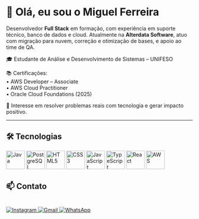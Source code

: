 # 👋 Olá, eu sou o Miguel Ferreira

Desenvolvedor **Full Stack** em formação, com experiência em suporte técnico, banco de dados e cloud. Atualmente na **Alterdata Software**, atuo com migração para nuvem, correção e otimização de bases, e apoio ao time de QA.

🎓 Estudante de Análise e Desenvolvimento de Sistemas – UNIFESO  


📚 Certificações:  
• AWS Developer – Associate  
• AWS Cloud Practitioner  
• Oracle Cloud Foundations (2025)

🎯 Interesse em resolver problemas reais com tecnologia e gerar impacto positivo.

---

## 🛠️ Tecnologias

<div style="display: inline-block; width: 100%;">
  <img alt="Java" height="50" src="https://cdn.jsdelivr.net/gh/devicons/devicon@latest/icons/java/java-original-wordmark.svg">
  <img alt="PostgreSQL" height="50" src="https://cdn.jsdelivr.net/gh/devicons/devicon@latest/icons/postgresql/postgresql-original.svg">
  <img alt="HTML5" height="50" src="https://cdn.jsdelivr.net/gh/devicons/devicon@latest/icons/html5/html5-original.svg">
  <img alt="CSS3" height="50" src="https://cdn.jsdelivr.net/gh/devicons/devicon@latest/icons/css3/css3-original.svg">
  <img alt="JavaScript" height="50" src="https://cdn.jsdelivr.net/gh/devicons/devicon@latest/icons/javascript/javascript-original.svg">
  <img alt="TypeScript" height="50" src="https://cdn.jsdelivr.net/gh/devicons/devicon@latest/icons/typescript/typescript-plain.svg">
  <img alt="React" height="50" src="https://cdn.jsdelivr.net/gh/devicons/devicon@latest/icons/react/react-original.svg">
  <img alt="AWS" height="50" src="https://cdn.jsdelivr.net/gh/devicons/devicon@latest/icons/amazonwebservices/amazonwebservices-original-wordmark.svg">
</div>

## 📫 Contato

<div style="display: inline-block;"><br>
  <a href="https://www.instagram.com/miguel.mfr/" target="_blank">
    <img alt="Instagram" src="https://img.shields.io/badge/Instagram-E4405F?style=for-the-badge&logo=instagram&logoColor=white">
  </a>
  <a href="mailto:guelferreirar@gmail.com" target="_blank">
    <img alt="Gmail" src="https://img.shields.io/badge/Gmail-D14836?style=for-the-badge&logo=gmail&logoColor=white">
  </a>
  <a href="https://wa.me/5521993221992" target="_blank">
    <img alt="WhatsApp" src="https://img.shields.io/badge/WhatsApp-25D366?style=for-the-badge&logo=whatsapp&logoColor=white">
  </a>
</div>
